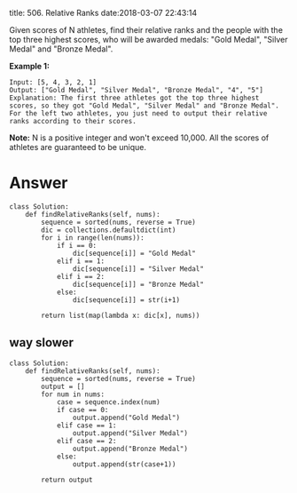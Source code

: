 title: 506. Relative Ranks
date:2018-03-07 22:43:14

Given scores of N athletes, find their relative ranks and the people with the top three highest scores, who will be awarded medals: "Gold Medal", "Silver Medal" and "Bronze Medal".

**Example 1:**
```
Input: [5, 4, 3, 2, 1]
Output: ["Gold Medal", "Silver Medal", "Bronze Medal", "4", "5"]
Explanation: The first three athletes got the top three highest scores, so they got "Gold Medal", "Silver Medal" and "Bronze Medal". 
For the left two athletes, you just need to output their relative ranks according to their scores.
```
**Note:**
N is a positive integer and won't exceed 10,000.
All the scores of athletes are guaranteed to be unique.

# Answer
```python3
class Solution:
    def findRelativeRanks(self, nums):
        sequence = sorted(nums, reverse = True)
        dic = collections.defaultdict(int)
        for i in range(len(nums)):
            if i == 0:
                dic[sequence[i]] = "Gold Medal"
            elif i == 1:
                dic[sequence[i]] = "Silver Medal"
            elif i == 2:
                dic[sequence[i]] = "Bronze Medal"
            else:
                dic[sequence[i]] = str(i+1)
        
        return list(map(lambda x: dic[x], nums))
```

## way slower
```python3
class Solution:
    def findRelativeRanks(self, nums):
        sequence = sorted(nums, reverse = True)
        output = []
        for num in nums:
            case = sequence.index(num)
            if case == 0:
                output.append("Gold Medal")
            elif case == 1:
                output.append("Silver Medal")
            elif case == 2:
                output.append("Bronze Medal")
            else:
                output.append(str(case+1))
        
        return output
```
